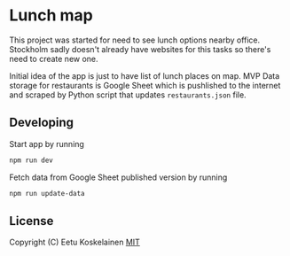 # Lunch map

This project was started for need to see lunch options nearby office. Stockholm sadly doesn't already have websites for this tasks so there's need to create new one.

Initial idea of the app is just to have list of lunch places on map. MVP Data storage for restaurants is Google Sheet which is pushlished to the internet and scraped by Python script that updates `restaurants.json` file.

## Developing

Start app by running

```bash
npm run dev
```

Fetch data from Google Sheet published version by running

```bash
npm run update-data
```

## License

Copyright (C) Eetu Koskelainen
[MIT](./MIT.txt)
